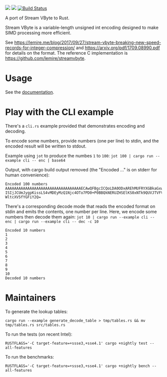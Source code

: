 [![](https://img.shields.io/crates/v/stream-vbyte.svg)](https://crates.io/crates/stream-vbyte) [![](https://docs.rs/stream-vbyte/badge.svg)](https://docs.rs/stream-vbyte/) [![Build Status](https://semaphoreci.com/api/v1/marshallpierce/stream-vbyte-rust/branches/master/shields_badge.svg)](https://semaphoreci.com/marshallpierce/stream-vbyte-rust)

A port of Stream VByte to Rust.

Stream VByte is a variable-length unsigned int encoding designed to make SIMD processing more efficient.

See https://lemire.me/blog/2017/09/27/stream-vbyte-breaking-new-speed-records-for-integer-compression/ and https://arxiv.org/pdf/1709.08990.pdf for details on the format. The reference C implementation is https://github.com/lemire/streamvbyte.

# Usage

See the [documentation](https://docs.rs/stream-vbyte/).

# Play with the CLI example

There's a `cli.rs` example provided that demonstrates encoding and decoding.

To encode some numbers, provide numbers (one per line) to stdin, and the encoded result will be written to stdout.

Example using `jot` to produce the numbes `1` to `100`: `jot 100 | cargo run --example cli -- enc | base64`

Output, with cargo build output removed (the "Encoded ..." is on stderr for human convenience):

```
Encoded 100 numbers
AAAAAAAAAAAAAAAAAAAAAAAAAAAAAAAAAAECAwQFBgcICQoLDA0ODxAREhMUFRYXGBkaGxwdHh8g
ISIjJCUmJygpKissLS4vMDEyMzQ1Njc4OTo7PD0+P0BBQkNERUZHSElKS0xNTk9QUVJTVFVWV1hZ
WltcXV5fYGFiY2Q=
```

There's a corresponding decode mode that reads the encoded format on stdin and emits the contents, one number per line. Here, we encode some numbers then decode them again: `jot 10 | cargo run --example cli -- enc | cargo run --example cli -- dec -c 10`

```
Encoded 10 numbers
1
2
3
4
5
6
7
8
9
10
Decoded 10 numbers

```

# Maintainers

To generate the lookup tables:

```
cargo run --example generate_decode_table > tmp/tables.rs && mv tmp/tables.rs src/tables.rs
```

To run the tests (on recent Intel):

```
RUSTFLAGS='-C target-feature=+ssse3,+sse4.1' cargo +nightly test --all-features
```

To run the benchmarks:

```
RUSTFLAGS='-C target-feature=+ssse3,+sse4.1' cargo +nightly bench --all-features
```
